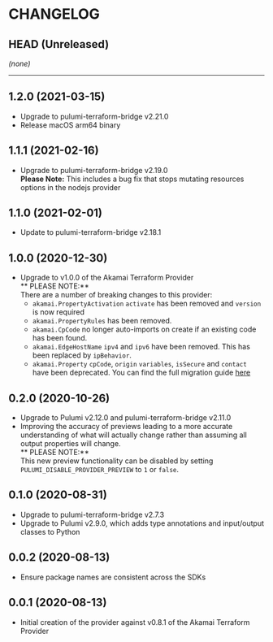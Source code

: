 CHANGELOG
=========

## HEAD (Unreleased)
_(none)_

---

## 1.2.0 (2021-03-15)
* Upgrade to pulumi-terraform-bridge v2.21.0
* Release macOS arm64 binary

## 1.1.1 (2021-02-16)
* Upgrade to pulumi-terraform-bridge v2.19.0  
  **Please Note:** This includes a bug fix that stops mutating resources options in the nodejs provider

## 1.1.0 (2021-02-01)
* Update to pulumi-terraform-bridge v2.18.1

## 1.0.0 (2020-12-30)
* Upgrade to v1.0.0 of the Akamai Terraform Provider  
  ** PLEASE NOTE:**  
  There are a number of breaking changes to this provider:
  * `akamai.PropertyActivation` `activate` has been removed and `version` is now required
  * `akamai.PropertyRules` has been removed.
  * `akamai.CpCode` no longer auto-imports on create if an existing code has been found.
  * `akamai.EdgeHostName` `ipv4` and `ipv6` have been removed. This has been replaced by `ipBehavior`.
  * `akamai.Property` `cpCode`, `origin` `variables`, `isSecure` and `contact` have been deprecated. 
  You can find the full migration guide [here](https://github.com/akamai/terraform-provider-akamai/blob/master/docs/guides/1.0_migration.md)

## 0.2.0 (2020-10-26)
* Upgrade to Pulumi v2.12.0 and pulumi-terraform-bridge v2.11.0
* Improving the accuracy of previews leading to a more accurate understanding of what will actually change rather than assuming all output properties will change.  
  ** PLEASE NOTE:**  
  This new preview functionality can be disabled by setting `PULUMI_DISABLE_PROVIDER_PREVIEW` to `1` or `false`.

## 0.1.0 (2020-08-31)
* Upgrade to pulumi-terraform-bridge v2.7.3
* Upgrade to Pulumi v2.9.0, which adds type annotations and input/output classes to Python

## 0.0.2 (2020-08-13)
* Ensure package names are consistent across the SDKs

## 0.0.1 (2020-08-13)
* Initial creation of the provider against v0.8.1 of the Akamai Terraform Provider
